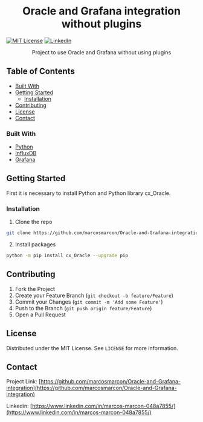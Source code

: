 <!-- PROJECT LOGO -->

<h1 align="center">
 Oracle and Grafana integration without plugins
</h1>

<!-- PROJECT SHIELDS -->
[![MIT License][license-shield]][license-url]
[![LinkedIn][linkedin-shield]][linkedin-url]


  <p align="center">
    Project to use Oracle and Grafana without using plugins
  </p>


<!-- TABLE OF CONTENTS -->
## Table of Contents

* [Built With](#built-with)
* [Getting Started](#getting-started)
  * [Installation](#installation)
* [Contributing](#contributing)
* [License](#license)
* [Contact](#contact)


<!-- ABOUT THE PROJECT -->

### Built With
* [Python](https://www.python.org/)
* [InfluxDB](https://www.influxdata.com/)  
* [Grafana](https://grafana.com/)


<!-- GETTING STARTED -->
## Getting Started

First it is necessary to install Python and Python library cx_Oracle.
### Installation

1. Clone the repo
```sh
git clone https://github.com/marcosmarcon/Oracle-and-Grafana-integration
```
2. Install packages
```sh
python -m pip install cx_Oracle --upgrade pip
```

<!-- CONTRIBUTING -->
## Contributing

1. Fork the Project
2. Create your Feature Branch (`git checkout -b feature/Feature`)
3. Commit your Changes (`git commit -m 'Add some Feature'`)
4. Push to the Branch (`git push origin feature/Feature`)
5. Open a Pull Request


<!-- LICENSE -->
## License
Distributed under the MIT License. See `LICENSE` for more information.

<!-- CONTACT -->
## Contact
Project Link: [https://github.com/marcosmarcon/Oracle-and-Grafana-integration](https://github.com/marcosmarcon/Oracle-and-Grafana-integration)

Linkedin: [https://www.linkedin.com/in/marcos-marcon-048a7855/](https://www.linkedin.com/in/marcos-marcon-048a7855/)

<!-- MARKDOWN LINKS & IMAGES -->
<!-- https://www.markdownguide.org/basic-syntax/#reference-style-links -->
[license-shield]: https://img.shields.io/badge/License-MIT-blue.svg
[license-url]: https://opensource.org/licenses/MIT
[linkedin-shield]: https://img.shields.io/badge/-LinkedIn-black.svg?style=flat-square&logo=linkedin&colorB=555
[linkedin-url]: linkedin.com/in/marcos-marcon-048a7855
